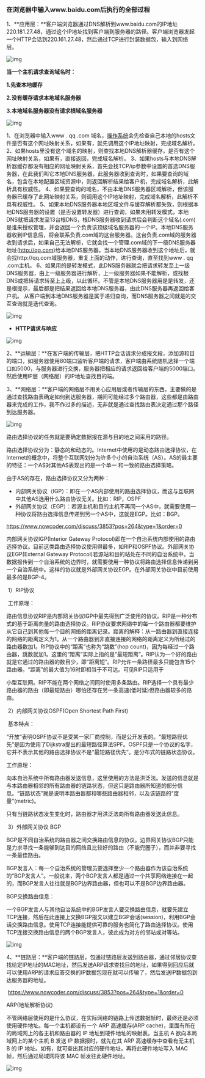 ### 在浏览器中输入www.baidu.com后执行的全部过程

1、**应用层：**客户端浏览器通过DNS解析到www.baidu.com的IP地址220.181.27.48，通过这个IP地址找到客户端到服务器的路径。客户端浏览器发起一个HTTP会话到220.161.27.48，然后通过TCP进行封装数据包，输入到网络层。

![img](浏览器输入网址后的执行过程.assets/949433-20161003112743457-1580560271.png)



**当一个主机请求查询域名时：**

**1.先查本地缓存**

**2.没有缓存请求本地域名服务器**

**3.本地域名服务器没有请求根域名服务器**

![img](浏览器输入网址后的执行过程.assets/20161222114949313.png)

1、在浏览器中输入www . qq .com 域名，[操作系统](http://lib.csdn.net/base/operatingsystem)会先检查自己本地的hosts文件是否有这个网址映射关系，如果有，就先调用这个IP地址映射，完成域名解析。
2、如果hosts里没有这个域名的映射，则查找本地DNS解析器缓存，是否有这个网址映射关系，如果有，直接返回，完成域名解析。
3、如果hosts与本地DNS解析器缓存都没有相应的网址映射关系，首先会找TCP/ip参数中设置的首选DNS服务器，在此我们叫它本地DNS服务器，此服务器收到查询时，如果要查询的域名，包含在本地配置区域资源中，则返回解析结果给客户机，完成域名解析，此解析具有权威性。
4、如果要查询的域名，不由本地DNS服务器区域解析，但该服务器已缓存了此网址映射关系，则调用这个IP地址映射，完成域名解析，此解析不具有权威性。
5、如果本地DNS服务器本地区域文件与缓存解析都失效，则根据本地DNS服务器的设置（是否设置转发器）进行查询，如果未用转发模式，本地DNS就把请求发至13台根DNS，根DNS服务器收到请求后会判断这个域名(.com)是谁来授权管理，并会返回一个负责该顶级域名服务器的一个IP。本地DNS服务器收到IP信息后，将会联系负责.com域的这台服务器。这台负责.com域的服务器收到请求后，如果自己无法解析，它就会找一个管理.com域的下一级DNS服务器地址(http://qq.com)给本地DNS服务器。当本地DNS服务器收到这个地址后，就会找http://qq.com域服务器，重复上面的动作，进行查询，直至找到www . qq .com主机。
6、如果用的是转发模式，此DNS服务器就会把请求转发至上一级DNS服务器，由上一级服务器进行解析，上一级服务器如果不能解析，或找根DNS或把转请求转至上上级，以此循环。不管是本地DNS服务器用是是转发，还是根提示，最后都是把结果返回给本地DNS服务器，由此DNS服务器再返回给客户机。
从客户端到本地DNS服务器是属于递归查询，而DNS服务器之间就是的交互查询就是迭代查询。

![img](浏览器输入网址后的执行过程.assets/20160312165945882.png)

- **HTTP请求与响应**

![img](浏览器输入网址后的执行过程.assets/949433-20161003112956551-47764667.png)



2、**运输层：**在客户端的传输层，把HTTP会话请求分成报文段，添加源和目的端口，如服务器使用80端口监听客户端的请求，客户端由系统随机选择一个端口如5000，与服务器进行交换，服务器把相应的请求返回给客户端的5000端口。然后使用IP层（网络层）的IP地址查找目的端。

  3、**网络层：**客户端的网络层不用关心应用层或者传输层的东西，主要做的是通过查找路由表确定如何到达服务器，期间可能经过多个路由器，这些都是由路由器来完成的工作，我不作过多的描述，无非就是通过查找路由表决定通过那个路径到达服务器。

![img](浏览器输入网址后的执行过程.assets/949433-20161003113244364-1528707344.png)

路由选择协议的任务就是要确定数据报在源与目的地之间采用的路径。

路由选择协议分为：静态的和动态的。Internet中使用的是动态路由选择协议，在Internet的概念中，将整个互联网划分为许多个小的自治系统（AS）。AS的最主要的特征：一个AS对其他AS表现出的是一个单一 和一致的路由选择策略。

由于AS的存在，路由选择协议又分为两种：

- 内部网关协议（IGP）：即在一个AS内部使用的路由选择协议，而这与互联网中其他AS选用什么路由协议无关。比如：RIP，OSPF
- 外部网关协议（EGP）：若源主机和目的主机不再同一个AS中，就需要使用一种协议将路由选择信息传递到另一个AS中，这就是EGP。比如：BGP。



https://www.nowcoder.com/discuss/3853?pos=264&type=1&order=0

内部网关协议IGP(Interior Gateway Protocol)即在一个自治系统内部使用的路由选择协议。目前这类路由选择协议使用得最多，如RIP和OSPF协议。外部网关协议EGP(External Gateway Protocol)若源站和目的站处在不同的自治系统中，当数据报传到一个自治系统的边界时，就需要使用一种协议将路由选择信息传递到另一个自治系统中。这样的协议就是外部网关协议EGP。在外部网关协议中目前使用最多的是BGP-4。 

​         1）RIP协议 

​         工作原理： 

​          路由信息协议RIP是内部网关协议IGP中最先得到广泛使用的协议。RIP是一种分布式的基于距离向量的路由选择协议。RIP协议要求网络中的每一个路由器都要维护从它自己到其他每一个目的网络的距离记录。距离的解释：从一路由器到直接连接的网络的距离定义为1。从一个路由器到非直接连接的网络的距离定义为所经过的路由器数加1。RIP协议中的“距离”也称为“跳数”(hop count)，因为每经过一个路由器，跳数就加1。这里的“距离”实际上指的是“最短距离”。RIP认为一个好的路由就是它通过的路由器的数目少，即“距离短”。RIP允许一条路径最多只能包含15个路由器。“距离”的最大值为16时即相当于不可达。可见RIP只适用于 

  小型互联网。RIP不能在两个网络之间同时使用多条路由。RIP选择一个具有最少路由器的路由（即最短路由）哪怕还存在另一条高速(低时延)但路由器较多的路由。 

​         2）内部网关协议OSPF(Open Shortest Path First) 

​         基本特点： 

​      “开放”表明OSPF协议不是受某一家厂商控制，而是公开发表的。“最短路径优先”是因为使用了Dijkstra提出的最短路径算法SPF。OSPF只是一个协议的名字，它并不表示其他的路由选择协议不是“最短路径优先”。是分布式的链路状态协议。 

  工作原理： 

   向本自治系统中所有路由器发送信息，这里使用的方法是洪泛法。发送的信息就是与本路由器相邻的所有路由器的链路状态，但这只是路由器所知道的部分信息。“链路状态”就是说明本路由器都和哪些路由器相邻，以及该链路的“度量”(metric)。  

  只有当链路状态发生变化时，路由器才用洪泛法向所有路由器发送此信息。 

​       3）外部网关协议 BGP 

  BGP是不同自治系统的路由器之间交换路由信息的协议。边界网关协议BGP只能是力求寻找一条能够到达目的网络且比较好的路由（不能兜圈子），而并非要寻找一条最佳路由。 

  BGP发言人：每一个自治系统的管理员要选择至少一个路由器作为该自治系统的“BGP发言人”。一般说来，两个BGP发言人都是通过一个共享网络连接在一起的，而BGP发言人往往就是BGP边界路由器，但也可以不是BGP边界路由器。 

  BGP交换路由信息： 

  一个BGP发言人与其他自治系统中的BGP发言人要交换路由信息，就要先建立TCP连接，然后在此连接上交换BGP报文以建立BGP会话(session)，利用BGP会话交换路由信息。使用TCP连接能提供可靠的服务也简化了路由选择协议。使用TCP连接交换路由信息的两个BGP发言人，彼此成为对方的邻站或对等站。

![img](浏览器输入网址后的执行过程.assets/20160312170019382.png)

 

 4、**链路层：**客户端的链路层，包通过链路层发送到路由器，通过邻居协议查找给定IP地址的MAC地址，然后发送ARP请求查找目的地址，如果得到回应后就可以使用ARP的请求应答交换的IP数据包现在就可以传输了，然后发送IP数据包到达服务器的地址。

​	https://www.nowcoder.com/discuss/3853?pos=264&type=1&order=0

 ARP(地址解析协议) 

​          不管网络层使用的是什么协议，在实际网络的链路上传送数据帧时，最终还是必须使用硬件地址。每一个主机都设有一个 ARP 高速缓存(ARP cache)，里面有所在的局域网上的各主机和路由器的 IP 地址到硬件地址的映射表。当主机 A 欲向本局域网上的某个主机 B 发送 IP 数据报时，就先在其 ARP 高速缓存中查看有无主机 B 的 IP 地址。如有，就可查出其对应的硬件地址，再将此硬件地址写入 MAC 帧，然后通过局域网将该 MAC 帧发往此硬件地址。

 ![img](浏览器输入网址后的执行过程.assets/949433-20161003113343739-692523291.png)   